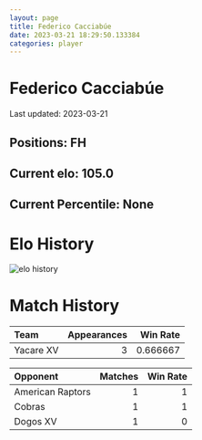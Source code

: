 ```yaml
---  
layout: page  
title: Federico Cacciabúe  
date: 2023-03-21 18:29:50.133384  
categories: player  
---
```

# Federico Cacciabúe


Last updated: 2023-03-21
## Positions: FH

## Current elo: 105.0

## Current Percentile: None

# Elo History


![elo history](history_FedericoCacciabúe.png)
# Match History


| Team      |   Appearances |   Win Rate |
|:----------|--------------:|-----------:|
| Yacare XV |             3 |   0.666667 |

| Opponent         |   Matches |   Win Rate |
|:-----------------|----------:|-----------:|
| American Raptors |         1 |          1 |
| Cobras           |         1 |          1 |
| Dogos XV         |         1 |          0 |